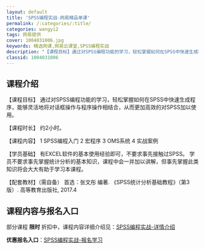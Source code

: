 ```yaml
---
layout: default
title: 'SPSS编程实战-网易精品单课'
permalink: /:categories/:title/
categories: wangyi2
tags: 网易提供
cover: 1004031006.jpg
keywords: 精选网课,网易云课堂,SPSS编程实战
description: "【课程目标】通过对SPSS编程功能的学习，轻松掌握如何在SPSS中快速生成程序，能够灵活地将对话框操作与程序操作相结合，从而更加高效的对SPSS加以使用。【课程时长】约2小时。【课程内容】1"
classid: 1004031006
---
```


## 课程介绍

【课程目标】
通过对SPSS编程功能的学习，轻松掌握如何在SPSS中快速生成程序，能够灵活地将对话框操作与程序操作相结合，从而更加高效的对SPSS加以使用。

【课程时长】
约2小时。

【课程内容】
1 SPSS编程入门
2 宏程序
3 OMS系统
4 实战案例

【学员基础】
有EXCEL软件的基本使用经验即可，不要求事先接触过SPSS。
学员不要求事先掌握统计分析的基本知识，课程中会一并加以讲解，但事先掌握此类知识将会大大有助于学习本课程。

【配套教材】（需自备）
首选：张文彤 编著. 《SPSS统计分析基础教程》（第3版）. 高等教育出版社, 2017.4

## 课程内容与报名入口

部分课程 **限时** 折扣中，课程内容详细介绍见：[SPSS编程实战-详情介绍](https://study.163.com/course/introduction/1004031006.htm?share=1&shareId=1025206652&utm_campaign=share&utm_medium=iphoneShare&utm_source=&utm_u=1025206652)

**优惠报名入口**：[SPSS编程实战-报名学习](https://study.163.com/course/introduction/1004031006.htm?share=1&shareId=1025206652&utm_campaign=share&utm_medium=iphoneShare&utm_source=&utm_u=1025206652)

